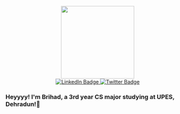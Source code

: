 <div id="header" align="center">
  <img src="https://media.giphy.com/media/3kPDmoWdBpQPNhCnUG/giphy.gif" width="200"/>
</div>


<div id="badges">
  <center>
    <a href="https://www.linkedin.com/in/brihad-gunapu-681588200/">
      <img src="https://img.shields.io/badge/LinkedIn-blue?style=for-the-badge&logo=linkedin&logoColor=white" class = "center" alt="LinkedIn Badge"/>
    </a>
    <a href="https://twitter.com/BrihadGV">
      <img src="https://img.shields.io/badge/Twitter-blue?style=for-the-badge&logo=twitter&logoColor=white" class = "center" alt="Twitter Badge"/>
    </a>
  </center>
</div>


### Heyyyy! I'm Brihad, a 3rd year CS major studying at UPES, Dehradun!👋
<!--
**brihad24/brihad24** is a ✨ _special_ ✨ repository because its `README.md` (this file) appears on your GitHub profile.

Here are some ideas to get you started:

- 🔭 I’m currently working on ...
- 🌱 I’m currently learning ...
- 👯 I’m looking to collaborate on ...
- 🤔 I’m looking for help with ...
- 💬 Ask me about ...
- 📫 How to reach me: ...
- 😄 Pronouns: ...
- ⚡ Fun fact: ...
-->
